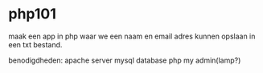 # php101

maak een app in php waar we een naam en email adres kunnen opslaan in een txt bestand.

benodigdheden: 
apache server
mysql database
php my admin(lamp?)
